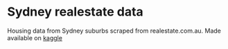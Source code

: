 # Sydney realestate data
Housing data from Sydney suburbs scraped from realestate.com.au. Made available on [kaggle](https://www.kaggle.com/mihirhalai/sydney-house-prices)
